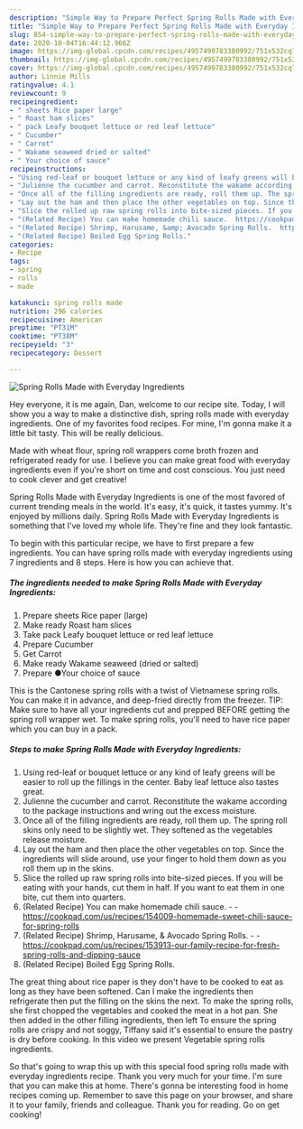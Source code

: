 ```yaml
---
description: "Simple Way to Prepare Perfect Spring Rolls Made with Everyday Ingredients"
title: "Simple Way to Prepare Perfect Spring Rolls Made with Everyday Ingredients"
slug: 854-simple-way-to-prepare-perfect-spring-rolls-made-with-everyday-ingredients
date: 2020-10-04T16:44:12.966Z
image: https://img-global.cpcdn.com/recipes/4957499783380992/751x532cq70/spring-rolls-made-with-everyday-ingredients-recipe-main-photo.jpg
thumbnail: https://img-global.cpcdn.com/recipes/4957499783380992/751x532cq70/spring-rolls-made-with-everyday-ingredients-recipe-main-photo.jpg
cover: https://img-global.cpcdn.com/recipes/4957499783380992/751x532cq70/spring-rolls-made-with-everyday-ingredients-recipe-main-photo.jpg
author: Linnie Mills
ratingvalue: 4.1
reviewcount: 9
recipeingredient:
- " sheets Rice paper large"
- " Roast ham slices"
- " pack Leafy bouquet lettuce or red leaf lettuce"
- " Cucumber"
- " Carrot"
- " Wakame seaweed dried or salted"
- " Your choice of sauce"
recipeinstructions:
- "Using red-leaf or bouquet lettuce or any kind of leafy greens will be easier to roll up the fillings in the center. Baby leaf lettuce also tastes great."
- "Julienne the cucumber and carrot. Reconstitute the wakame according to the package instructions and wring out the excess moisture."
- "Once all of the filling ingredients are ready, roll them up. The spring roll skins only need to be slightly wet. They softened as the vegetables release moisture."
- "Lay out the ham and then place the other vegetables on top. Since the ingredients will slide around, use your finger to hold them down as you roll them up in the skins."
- "Slice the rolled up raw spring rolls into bite-sized pieces. If you will be eating with your hands, cut them in half. If you want to eat them in one bite, cut them into quarters."
- "(Related Recipe) You can make homemade chili sauce.  https://cookpad.com/us/recipes/154009-homemade-sweet-chili-sauce-for-spring-rolls"
- "(Related Recipe) Shrimp, Harusame, &amp; Avocado Spring Rolls.  https://cookpad.com/us/recipes/153913-our-family-recipe-for-fresh-spring-rolls-and-dipping-sauce"
- "(Related Recipe) Boiled Egg Spring Rolls."
categories:
- Recipe
tags:
- spring
- rolls
- made

katakunci: spring rolls made 
nutrition: 296 calories
recipecuisine: American
preptime: "PT31M"
cooktime: "PT38M"
recipeyield: "3"
recipecategory: Dessert

---
```



![Spring Rolls Made with Everyday Ingredients](https://img-global.cpcdn.com/recipes/4957499783380992/751x532cq70/spring-rolls-made-with-everyday-ingredients-recipe-main-photo.jpg)

Hey everyone, it is me again, Dan, welcome to our recipe site. Today, I will show you a way to make a distinctive dish, spring rolls made with everyday ingredients. One of my favorites food recipes. For mine, I'm gonna make it a little bit tasty. This will be really delicious.

Made with wheat flour, spring roll wrappers come broth frozen and refrigerated ready for use. I believe you can make great food with everyday ingredients even if you&#39;re short on time and cost conscious. You just need to cook clever and get creative!

Spring Rolls Made with Everyday Ingredients is one of the most favored of current trending meals in the world. It's easy, it's quick, it tastes yummy. It's enjoyed by millions daily. Spring Rolls Made with Everyday Ingredients is something that I've loved my whole life. They're fine and they look fantastic.


To begin with this particular recipe, we have to first prepare a few ingredients. You can have spring rolls made with everyday ingredients using 7 ingredients and 8 steps. Here is how you can achieve that.

<!--inarticleads1-->

##### The ingredients needed to make Spring Rolls Made with Everyday Ingredients:

1. Prepare  sheets Rice paper (large)
1. Make ready  Roast ham slices
1. Take  pack Leafy bouquet lettuce or red leaf lettuce
1. Prepare  Cucumber
1. Get  Carrot
1. Make ready  Wakame seaweed (dried or salted)
1. Prepare  ●Your choice of sauce


This is the Cantonese spring rolls with a twist of Vietnamese spring rolls. You can make it in advance, and deep-fried directly from the freezer. TIP: Make sure to have all your ingredients cut and prepped BEFORE getting the spring roll wrapper wet. To make spring rolls, you&#39;ll need to have rice paper which you can buy in a pack. 

<!--inarticleads2-->

##### Steps to make Spring Rolls Made with Everyday Ingredients:

1. Using red-leaf or bouquet lettuce or any kind of leafy greens will be easier to roll up the fillings in the center. Baby leaf lettuce also tastes great.
1. Julienne the cucumber and carrot. Reconstitute the wakame according to the package instructions and wring out the excess moisture.
1. Once all of the filling ingredients are ready, roll them up. The spring roll skins only need to be slightly wet. They softened as the vegetables release moisture.
1. Lay out the ham and then place the other vegetables on top. Since the ingredients will slide around, use your finger to hold them down as you roll them up in the skins.
1. Slice the rolled up raw spring rolls into bite-sized pieces. If you will be eating with your hands, cut them in half. If you want to eat them in one bite, cut them into quarters.
1. (Related Recipe) You can make homemade chili sauce. -  - https://cookpad.com/us/recipes/154009-homemade-sweet-chili-sauce-for-spring-rolls
1. (Related Recipe) Shrimp, Harusame, &amp; Avocado Spring Rolls. -  - https://cookpad.com/us/recipes/153913-our-family-recipe-for-fresh-spring-rolls-and-dipping-sauce
1. (Related Recipe) Boiled Egg Spring Rolls.


The great thing about rice paper is they don&#39;t have to be cooked to eat as long as they have been softened. Can I make the ingredients then refrigerate then put the filling on the skins the next. To make the spring rolls, she first chopped the vegetables and cooked the meat in a hot pan. She then added in the other filling ingredients, then left To ensure the spring rolls are crispy and not soggy, Tiffany said it&#39;s essential to ensure the pastry is dry before cooking. In this video we present Vegetable spring rolls ingredients. 

So that's going to wrap this up with this special food spring rolls made with everyday ingredients recipe. Thank you very much for your time. I'm sure that you can make this at home. There's gonna be interesting food in home recipes coming up. Remember to save this page on your browser, and share it to your family, friends and colleague. Thank you for reading. Go on get cooking!
